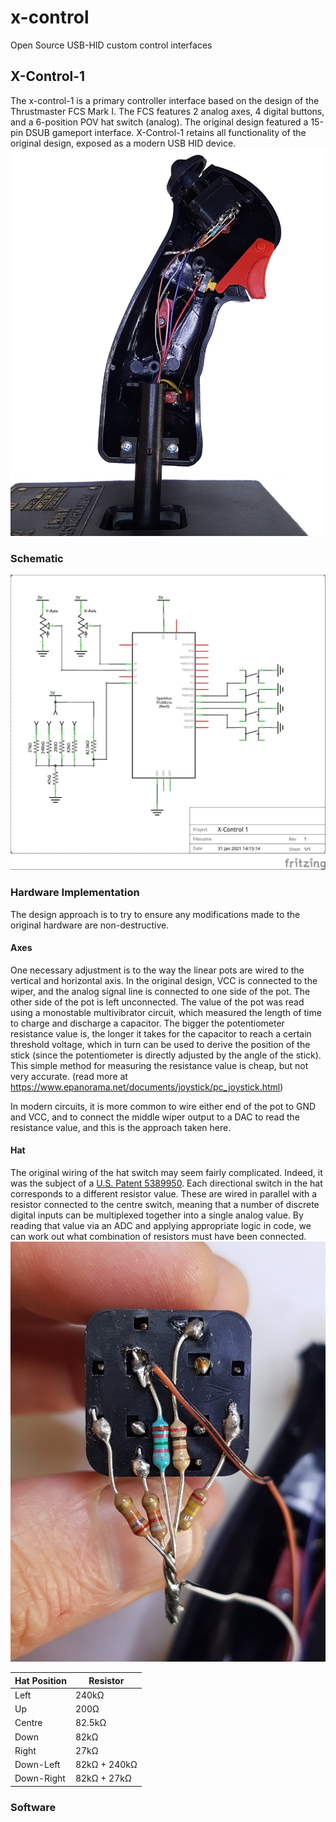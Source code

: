 # x-control
Open Source USB-HID custom control interfaces

## X-Control-1
The x-control-1 is a primary controller interface based on the design of the Thrustmaster FCS Mark I.
The FCS features 2 analog axes, 4 digital buttons, and a 6-position POV hat switch (analog). The original design featured a 15-pin DSUB gameport interface.
X-Control-1 retains all functionality of the original design, exposed as a modern USB HID device.
![x-control-1 hat](xcontrol1/interior_cutaway.jpg)

### Schematic
![x-control-1 schematic](xcontrol1/xcontrol1_schem.jpg)

### Hardware Implementation
The design approach is to try to ensure any modifications made to the original hardware are non-destructive.
#### Axes
One necessary adjustment is to the way the linear pots are wired to the vertical and horizontal axis. In the original design, VCC is connected to the wiper, and the analog signal line is connected to one side of the pot. The other side of the pot is left unconnected. 
The value of the pot was read using a monostable multivibrator circuit, which measured the length of time to charge and discharge a capacitor. The bigger the potentiometer resistance value is, the longer it takes for the capacitor to reach a certain threshold voltage, which in turn can be used to derive the position of the stick (since the potentiometer is directly adjusted by the angle of the stick). This simple method for measuring the resistance value is cheap, but not very accurate.
(read more at https://www.epanorama.net/documents/joystick/pc_joystick.html)

In modern circuits, it is more common to wire either end of the pot to GND and VCC, and to connect the middle wiper output to a DAC to read the resistance value, and this is the approach taken here.

#### Hat
The original wiring of the hat switch may seem fairly complicated. Indeed, it was the subject of a [U.S. Patent 5389950](https://uspto.report/patent/grant/5389950). Each directional switch in the hat corresponds to a different resistor value. These are wired in parallel with a resistor connected to the centre switch, meaning that a number of discrete digital inputs can be multiplexed together into a single analog value. By reading that value via an ADC and applying appropriate logic in code, we can work out what combination of resistors must have been connected.
![x-control-1 hat](xcontrol1/hat_wiring.jpg)

| Hat Position | Resistor |
| ------------ | -------- |
| Left | 240kΩ |
| Up | 200Ω |
| Centre | 82.5kΩ |
| Down| 82kΩ |
| Right| 27kΩ |
| Down-Left| 82kΩ + 240kΩ |
| Down-Right| 82kΩ + 27kΩ |

### Software

